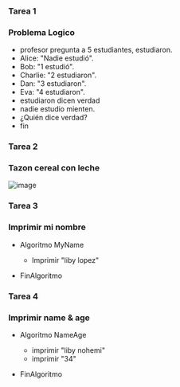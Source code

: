 ### Tarea 1
### Problema Logico
- profesor pregunta a 5 estudiantes, estudiaron.
- Alice: "Nadie estudió".
- Bob: "1 estudió".
- Charlie: "2 estudiaron".
- Dan: "3 estudiaron".
- Eva: "4 estudiaron".
- estudiaron dicen verdad 
- nadie estudio mienten.
- ¿Quién dice verdad?
- fin

### Tarea 2
### Tazon cereal con leche
![image](https://github.com/libbyloppez/core-code-from-scratch-readme/assets/132409571/28eac37f-effe-456c-be8f-f24087885981)

### Tarea 3
### Imprimir mi nombre
* Algoritmo MyName
	* Imprimir "liby lopez"
	
* FinAlgoritmo

### Tarea 4
### Imprimir name & age
* Algoritmo NameAge
	* imprimir "liby nohemi"
	* imprimir "34"
	
* FinAlgoritmo


